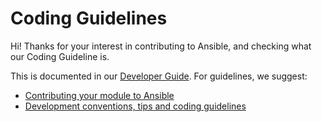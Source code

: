 Coding Guidelines
=================

Hi!  Thanks for your interest in contributing to Ansible, and checking what our Coding Guideline is.

This is documented in  our  [Developer Guide](https://docs.ansible.com/ansible/devel/dev_guide/). For guidelines, we suggest:

* [Contributing your module to Ansible](https://docs.ansible.com/ansible/devel/dev_guide/developing_modules_checklist.html)
* [Development conventions, tips and coding guidelines](https://docs.ansible.com/ansible/devel/dev_guide/developing_modules_best_practices.html)

